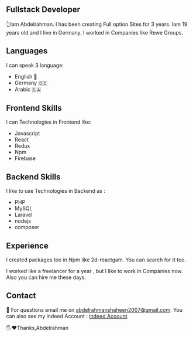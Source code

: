 ## Fullstack  Developer 

👆Iam Abdelrahman. I has been creating 
Full option Sites for 3 years. Iam 19 years old
and I live in Germany. I worked in Companies like Rewe Groups.

## Languages 

I can speak 3 language:
- English 🏴󠁧󠁢󠁥󠁮󠁧󠁿
- Germany 🇩🇪
- Arabic 🇸🇦

## Frontend Skills
I can Technologies in Frontend like:
- Javascript 
- React
- Redux 
- Npm
- Firebase

## Backend Skills
I like to use Technologies in Backend as :
- PHP
- MySQL
- Laravel
- nodejs
- composer

## Experience 
I created packages too in Npm like 2d-reactgam.
You can search for it too.

I worked like a freelancer for a year ,
but I like to work in Companies now.
Also you can hire me these days.

## Contact
📨 For questions email me on abdelrahmanshaheen2007@gmail.com.
   You can also see my indeed Account : [indeed Acoount](https://profile.indeed.com/?hl=de_DE&co=DE&from=gnav-menu-app-tracker
)

🖐❤Thanks,Abdelrahman
